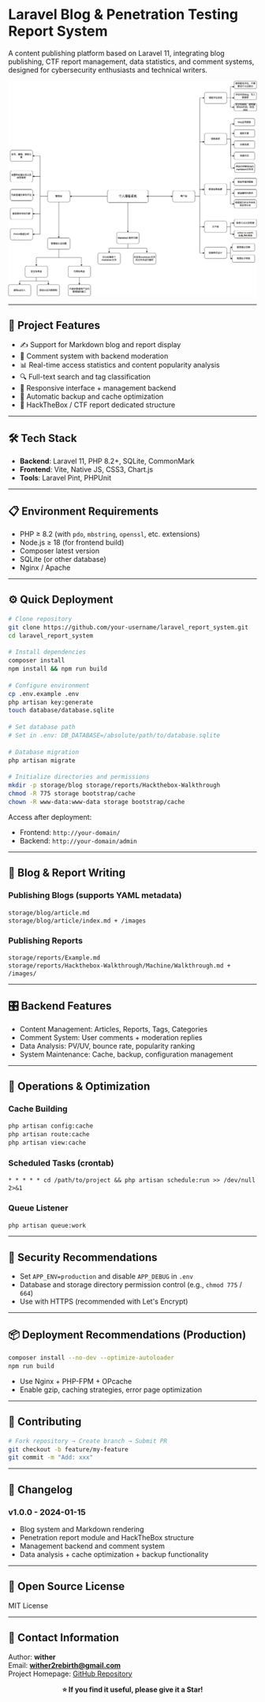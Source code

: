 # Laravel Blog & Penetration Testing Report System

A content publishing platform based on Laravel 11, integrating blog publishing, CTF report management, data statistics, and comment systems, designed for cybersecurity enthusiasts and technical writers.

![Architecture Diagram](markdown_blog.drawio.png)

---

## 🚀 Project Features

- ✍ Support for Markdown blog and report display
- 💬 Comment system with backend moderation
- 📊 Real-time access statistics and content popularity analysis
- 🔍 Full-text search and tag classification
- 🎨 Responsive interface + management backend
- 💾 Automatic backup and cache optimization
- 📁 HackTheBox / CTF report dedicated structure

---

## 🛠 Tech Stack

- **Backend**: Laravel 11, PHP 8.2+, SQLite, CommonMark
- **Frontend**: Vite, Native JS, CSS3, Chart.js
- **Tools**: Laravel Pint, PHPUnit

---

## 📋 Environment Requirements

- PHP ≥ 8.2 (with `pdo`, `mbstring`, `openssl`, etc. extensions)
- Node.js ≥ 18 (for frontend build)
- Composer latest version
- SQLite (or other database)
- Nginx / Apache

---

## ⚙️ Quick Deployment

```bash
# Clone repository
git clone https://github.com/your-username/laravel_report_system.git
cd laravel_report_system

# Install dependencies
composer install
npm install && npm run build

# Configure environment
cp .env.example .env
php artisan key:generate
touch database/database.sqlite

# Set database path
# Set in .env: DB_DATABASE=/absolute/path/to/database.sqlite

# Database migration
php artisan migrate

# Initialize directories and permissions
mkdir -p storage/blog storage/reports/Hackthebox-Walkthrough
chmod -R 775 storage bootstrap/cache
chown -R www-data:www-data storage bootstrap/cache
```

Access after deployment:

- Frontend: `http://your-domain/`
- Backend: `http://your-domain/admin`

---

## 📁 Blog & Report Writing

### Publishing Blogs (supports YAML metadata)

```
storage/blog/article.md
storage/blog/article/index.md + /images
```

### Publishing Reports

```
storage/reports/Example.md
storage/reports/Hackthebox-Walkthrough/Machine/Walkthrough.md + /images/
```

---

## 🎛 Backend Features

- Content Management: Articles, Reports, Tags, Categories
- Comment System: User comments + moderation replies
- Data Analysis: PV/UV, bounce rate, popularity ranking
- System Maintenance: Cache, backup, configuration management

---

## 🧰 Operations & Optimization

### Cache Building

```bash
php artisan config:cache
php artisan route:cache
php artisan view:cache
```

### Scheduled Tasks (crontab)

```
* * * * * cd /path/to/project && php artisan schedule:run >> /dev/null 2>&1
```

### Queue Listener

```bash
php artisan queue:work
```

---

## 🔐 Security Recommendations

- Set `APP_ENV=production` and disable `APP_DEBUG` in `.env`
- Database and storage directory permission control (e.g., `chmod 775` / `664`)
- Use with HTTPS (recommended with Let's Encrypt)

---

## 📦 Deployment Recommendations (Production)

```bash
composer install --no-dev --optimize-autoloader
npm run build
```

- Use Nginx + PHP-FPM + OPcache
- Enable gzip, caching strategies, error page optimization

---

## 🤝 Contributing

```bash
# Fork repository → Create branch → Submit PR
git checkout -b feature/my-feature
git commit -m "Add: xxx"
```

---

## 📝 Changelog

### v1.0.0 - 2024-01-15

- Blog system and Markdown rendering
- Penetration report module and HackTheBox structure
- Management backend and comment system
- Data analysis + cache optimization + backup functionality

---

## 📄 Open Source License

MIT License

---

## 📧 Contact Information

Author: **wither**  
Email: **wither2rebirth@gmail.com**  
Project Homepage: [GitHub Repository](https://github.com/your-username/laravel_report_system)

<div align="center"><strong>⭐ If you find it useful, please give it a Star!</strong></div>
